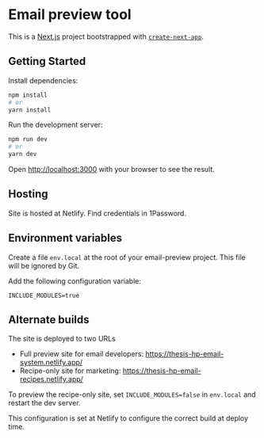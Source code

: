 # Email preview tool

This is a [Next.js](https://nextjs.org/) project bootstrapped with [`create-next-app`](https://github.com/vercel/next.js/tree/canary/packages/create-next-app).

## Getting Started

Install dependencies:

```bash
npm install
# or
yarn install
```

Run the development server:

```bash
npm run dev
# or
yarn dev
```

Open [http://localhost:3000](http://localhost:3000) with your browser to see the result.

## Hosting

Site is hosted at Netlify. Find credentials in 1Password.

## Environment variables

Create a file `env.local` at the root of your email-preview project. This file will be ignored by Git.

Add the following configuration variable:

```env
INCLUDE_MODULES=true
```

## Alternate builds

The site is deployed to two URLs

-   Full preview site for email developers: https://thesis-hp-email-system.netlify.app/
-   Recipe-only site for marketing: https://thesis-hp-email-recipes.netlify.app/

To preview the recipe-only site, set `INCLUDE_MODULES=false` in `env.local` and restart the dev server.

This configuration is set at Netlify to configure the correct build at deploy time.
